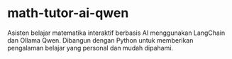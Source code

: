 # math-tutor-ai-qwen
Asisten belajar matematika interaktif berbasis AI menggunakan LangChain dan Ollama Qwen. Dibangun dengan Python untuk memberikan pengalaman belajar yang personal dan mudah dipahami.
